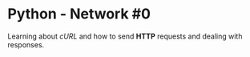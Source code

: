 # Python - Network #0

Learning about <em>cURL</em> and how to send <b>HTTP</b> requests and dealing with responses.
